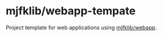 # mjfklib/webapp-tempate
Project template for web applications using [mjfklib/webapp](https://github.com/mjfklib/webapp).
